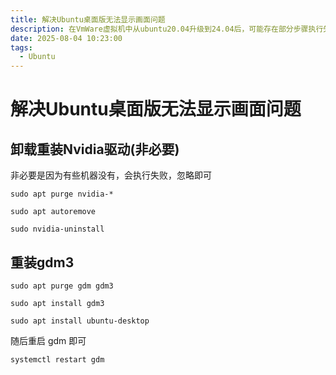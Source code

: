 ```yaml
---
title: 解决Ubuntu桌面版无法显示画面问题
description: 在VmWare虚拟机中从ubuntu20.04升级到24.04后，可能存在部分步骤执行失败，导致无法进入桌面显示画面
date: 2025-08-04 10:23:00
tags:
  - Ubuntu
---
```


# 解决Ubuntu桌面版无法显示画面问题

## 卸载重装Nvidia驱动(非必要)

非必要是因为有些机器没有，会执行失败，忽略即可

```shell
sudo apt purge nvidia-*

sudo apt autoremove

sudo nvidia-uninstall
```

## 重装gdm3

```shell
sudo apt purge gdm gdm3

sudo apt install gdm3 

sudo apt install ubuntu-desktop
```

随后重启 gdm 即可

```shell
systemctl restart gdm
```
